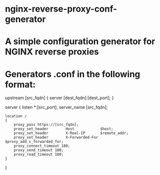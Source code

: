 # nginx-reverse-proxy-conf-generator

# A simple configuration generator for NGINX reverse proxies

# Generators .conf in the following format: 

upstream [src_fqdn]
{
    server [dest_fqdn]:[dest_port];
}

server
{
    listen *:[src_port];
    server_name [src_fqdn];

    location /
    {
        proxy_pass https://[src_fqdn];
        proxy_set_header        Host            $host;
        proxy_set_header        X-Real-IP       $remote_addr;
        proxy_set_header        X-Forwarded-For $proxy_add_x_forwarded_for;
        proxy_connect_timeout 180;
        proxy_send_timeout 180;
        proxy_read_timeout 180;
    }
}
